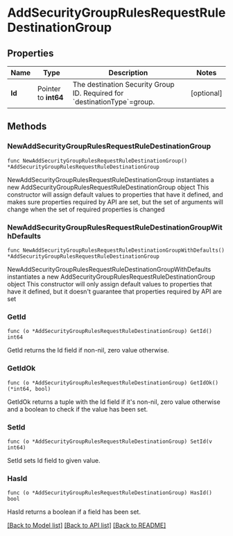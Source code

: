 # AddSecurityGroupRulesRequestRuleDestinationGroup

## Properties

Name | Type | Description | Notes
------------ | ------------- | ------------- | -------------
**Id** | Pointer to **int64** | The destination Security Group ID. Required for &#x60;destinationType&#x60;&#x3D;group. | [optional] 

## Methods

### NewAddSecurityGroupRulesRequestRuleDestinationGroup

`func NewAddSecurityGroupRulesRequestRuleDestinationGroup() *AddSecurityGroupRulesRequestRuleDestinationGroup`

NewAddSecurityGroupRulesRequestRuleDestinationGroup instantiates a new AddSecurityGroupRulesRequestRuleDestinationGroup object
This constructor will assign default values to properties that have it defined,
and makes sure properties required by API are set, but the set of arguments
will change when the set of required properties is changed

### NewAddSecurityGroupRulesRequestRuleDestinationGroupWithDefaults

`func NewAddSecurityGroupRulesRequestRuleDestinationGroupWithDefaults() *AddSecurityGroupRulesRequestRuleDestinationGroup`

NewAddSecurityGroupRulesRequestRuleDestinationGroupWithDefaults instantiates a new AddSecurityGroupRulesRequestRuleDestinationGroup object
This constructor will only assign default values to properties that have it defined,
but it doesn't guarantee that properties required by API are set

### GetId

`func (o *AddSecurityGroupRulesRequestRuleDestinationGroup) GetId() int64`

GetId returns the Id field if non-nil, zero value otherwise.

### GetIdOk

`func (o *AddSecurityGroupRulesRequestRuleDestinationGroup) GetIdOk() (*int64, bool)`

GetIdOk returns a tuple with the Id field if it's non-nil, zero value otherwise
and a boolean to check if the value has been set.

### SetId

`func (o *AddSecurityGroupRulesRequestRuleDestinationGroup) SetId(v int64)`

SetId sets Id field to given value.

### HasId

`func (o *AddSecurityGroupRulesRequestRuleDestinationGroup) HasId() bool`

HasId returns a boolean if a field has been set.


[[Back to Model list]](../README.md#documentation-for-models) [[Back to API list]](../README.md#documentation-for-api-endpoints) [[Back to README]](../README.md)


